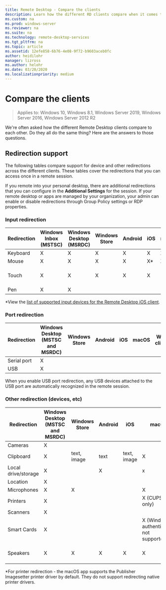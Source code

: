```yaml
---
title: Remote Desktop - Compare the clients
description: Learn how the different RD clients compare when it comes to supported features and functions.
ms.custom: na
ms.prod: windows-server
ms.reviewer: na
ms.suite: na
ms.technology: remote-desktop-services
ms.tgt_pltfrm: na
ms.topic: article
ms.assetid: 12efe858-6b76-4e08-9f72-b9603aceb0fc
author: heidilohr
manager: lizross
ms.author: helohr
ms.date: 03/20/2020
ms.localizationpriority: medium
---
```


# Compare the clients

>Applies to: Windows 10, Windows 8.1, Windows Server 2019, Windows Server 2016, Windows Server 2012 R2

We're often asked how the different Remote Desktop clients compare to each other. Do they all do the same thing? Here are the answers to those questions.

## Redirection support

The following tables compare support for device and other redirections across the different clients. These tables cover the redirections that you can access once in a remote session.

If you remote into your personal desktop, there are additional redirections that you can configure in the **Additional Settings** for the session. If your remote desktop or apps are managed by your organization, your admin can enable or disable redirections through Group Policy settings or RDP properties.

### Input redirection

| Redirection | Windows Inbox</br>(MSTSC) | Windows Desktop</br>(MSRDC)| Windows Store | Android | iOS | macOS |          Web client           |
|-------------|-|----------------------------------------|---------------|---------|-----|-------|-------------------------------|
| Keyboard    | X | X                                     | X             | X       | X   | X     | X                             |
| Mouse       | X | X                                     | X             | X       | X\* | X     | X                             |
| Touch       | X | X                                     | X             | X       | X   |       | X (Edge and IE not supported) |
| Pen         | X | X                                     |               |         |     |       |                               |

*View the [list of supported input devices for the Remote Desktop iOS client](remote-desktop-ios.md#supported-input-devices).

### Port redirection

| Redirection | Windows Desktop </br>(MSTSC and MSRDC)| Windows Store | Android | iOS | macOS | Web client |
|-------------|---------------------------------------|---------------|---------|-----|-------|------------|
| Serial port | X                                     |               |         |     |       |            |
| USB         | X                                     |               |         |     |       |            |

When you enable USB port redirection, any USB devices attached to the USB port are automatically recognized in the remote session.

### Other redirection (devices, etc)

| Redirection         | Windows Desktop </br>(MSTSC and MSRDC)| Windows Store | Android | iOS         | macOS                                    | Web client    |
|---------------------|---------------------------------------|---------------|---------|-------------|------------------------------------------|---------------|
| Cameras             | X                                     |               |         |             |                                          |               |
| Clipboard           | X                                     | text, image   | text    | text, image | X                                        | text          |
| Local drive/storage | X                                     |               | X       |             | x                                        |               |
| Location            | X                                     |               |         |             |                                          |               |
| Microphones         | X                                     |X              |         |             | X                                        |               |
| Printers            | X                                     |               |         |             | X (CUPS only)                            | PDF print     |
| Scanners            | X                                     |               |         |             |                                          |               |
| Smart Cards         | X                                     |               |         |             | X (Windows authentication not supported) |               |
| Speakers            | X                                     | X             | X       | X           | X                                        | X (except IE) |

*For printer redirection - the macOS app supports the Publisher Imagesetter printer driver by default. They do not support redirecting native printer drivers.
